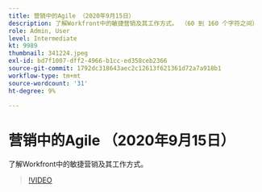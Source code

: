 ```yaml
---
title: 营销中的Agile （2020年9月15日）
description: 了解Workfront中的敏捷营销及其工作方式。 （60 到 160 个字符之间）
role: Admin, User
level: Intermediate
kt: 9989
thumbnail: 341224.jpeg
exl-id: bd7f1007-dff2-4966-b1cc-ed358ceb2366
source-git-commit: 1792dc318643aec2c12613f621361d72a7a918b1
workflow-type: tm+mt
source-wordcount: '31'
ht-degree: 9%

---
```


# 营销中的Agile （2020年9月15日）

了解Workfront中的敏捷营销及其工作方式。

>[!VIDEO](https://video.tv.adobe.com/v/341224/?quality=12&learn=on)

